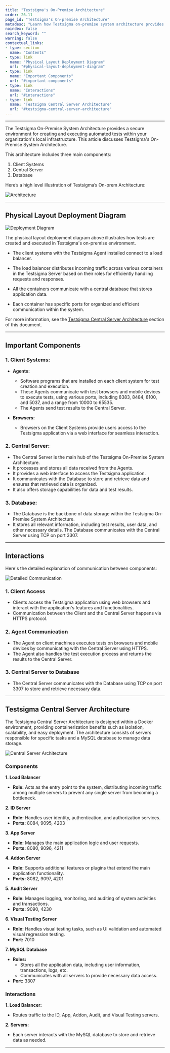 ```yaml
---
title: "Testsigma's On-Premise Architecture"
order: 26.11
page_id: "Testsigma's On-premise Architecture"
metadesc: "Learn how Testsigma on-premise system architecture provides a secure environment for creating and executing automated tests within your organization's local infrastructure"
noindex: false
search_keyword: ""
warning: false
contextual_links:
- type: section
  name: "Contents"
- type: link
  name: "Physical Layout Deployment Diagram"
  url: "#physical-layout-deployment-diagram"
- type: link
  name: "Important Components"
  url: "#important-components"
- type: link
  name: "Interactions"
  url: "#interactions"
- type: link
  name: "Testsigma Central Server Architecture"
  url: "#testsigma-central-server-architecture"
---
```


---

The Testsigma On-Premise System Architecture provides a secure environment for creating and executing automated tests within your organization's local infrastructure. This article discusses Testsigma's On-Premise System Architecture.

This architecture includes three main components: 
1. Client Systems
2. Central Server
3. Database

Here’s a high level illustration of Testsigma’s On-prem Architecture:

![Architecture](https://s3.amazonaws.com/static-docs.testsigma.com/new_images/projects/applications/tsarchitecture.png)

---

## **Physical Layout Deployment Diagram**


![Deployment Diagram](https://s3.amazonaws.com/static-docs.testsigma.com/new_images/projects/applications/Deployment_Diagram.png)


The physical layout deployment diagram above illustrates how tests are created and executed in Testsigma's on-premise environment.


- The client systems with the Testsigma Agent installed connect to a load balancer.

- The load balancer distributes incoming traffic across various containers in the Testsigma Server based on their roles for efficiently handling requests and responses.

- All the containers communicate with a central database that stores application data.

- Each container has specific ports for organized and efficient communication within the system.

For more information, see the [Testsigma Central Server Architecture](https://testsigma.com/docs/on-premise-setup/pre-installation/testsigma-on-prem-architecture/#testsigma-central-server-architecture) section of this document.


---


## **Important Components**

### **1. Client Systems:**
- **Agents:**
    - Software programs that are installed on each client system for test creation and execution. 
    - These Agents communicate with test browsers and mobile devices to execute tests, using various ports, including 8383, 8484, 8100, and 5037, and a range from 10000 to 65535. 
    - The Agents send test results to the Central Server.

- **Browsers:**
    - Browsers on the Client Systems provide users access to the Testsigma application via a web interface for seamless interaction.

### **2. Central Server:** 
   - The Central Server is the main hub of the Testsigma On-Premise System Architecture. 
   - It processes and stores all data received from the Agents. 
   - It provides a web interface to access the Testsigma application. 
   - It communicates with the Database to store and retrieve data and ensures that retrieved data is organized. 
   - It also offers storage capabilities for data and test results.
 
### **3. Database:**
   - The Database is the backbone of data storage within the Testsigma On-Premise System Architecture. 
   - It stores all relevant information, including test results, user data, and other necessary details. The Database communicates with the Central Server using TCP on port 3307.

---

## **Interactions**

Here's the detailed explanation of communication between components:

![Detailed Communication](https://s3.amazonaws.com/static-docs.testsigma.com/new_images/projects/applications/DetailedArchitecture.png)

### **1. Client Access**
- Clients access the Testsigma application using web browsers and interact with the application's features and functionalities. 
- Communication between the Client and the Central Server happens via HTTPS protocol. 

### **2. Agent Communication**
- The Agent on client machines executes tests on browsers and mobile devices by communicating with the Central Server using HTTPS. 
- The Agent also handles the test execution process and returns the results to the Central Server. 

### **3. Central Server to Database**
- The Central Server communicates with the Database using TCP on port 3307 to store and retrieve necessary data.

---

## **Testsigma Central Server Architecture**

The Testsigma Central Server Architecture is designed within a Docker environment, providing containerization benefits such as isolation, scalability, and easy deployment. The architecture consists of servers responsible for specific tasks and a MySQL database to manage data storage.
 
![Central Server Architecture](https://s3.amazonaws.com/static-docs.testsigma.com/new_images/projects/applications/CentralServerAchitecture.png)

### **Components**

**1. Load Balancer**
- **Role:** Acts as the entry point to the system, distributing incoming traffic among multiple servers to prevent any single server from becoming a bottleneck.

**2. ID Server**
- **Role:** Handles user identity, authentication, and authorization services.
- **Ports:** 8084, 9095, 4203

**3. App Server**
- **Role:** Manages the main application logic and user requests.
- **Ports:** 8080, 9096, 4211

**4. Addon Server**
- **Role:** Supports additional features or plugins that extend the main application functionality.
- **Ports:** 8082, 9097, 4201

**5. Audit Server**
- **Role:** Manages logging, monitoring, and auditing of system activities and transactions.
- **Ports:** 9090, 4230

**6. Visual Testing Server**
- **Role:** Handles visual testing tasks, such as UI validation and automated visual regression testing.
- **Port:** 7010

**7. MySQL Database**
- **Roles:** 
   - Stores all the application data, including user information, transactions, logs, etc. 
   - Communicates with all servers to provide necessary data access.
- **Port:** 3307


### **Interactions**
**1. Load Balancer:**
- Routes traffic to the ID, App, Addon, Audit, and Visual Testing servers.

**2. Servers:**
- Each server interacts with the MySQL database to store and retrieve data as needed.

---